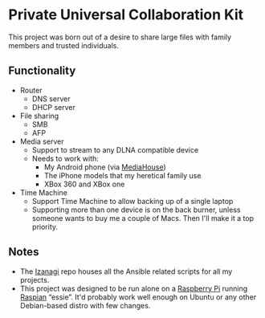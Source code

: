 Private Universal Collaboration Kit 
===============================================================================

This project was born out of a desire to share large files with family
members and trusted individuals.

## Functionality

* Router
	* DNS server
	* DHCP server
* File sharing
	* SMB
	* AFP
* Media server
	* Support to stream to any DLNA compatible device
	* Needs to work with:
		* My Android phone (via [MediaHouse](https://play.google.com/store/apps/details?id=com.dbapp.android.mediahouse&hl=en))
		* The iPhone models that my heretical family use
		* XBox 360 and XBox one
* Time Machine
	* Support Time Machine to allow backing up of a single laptop
	* Supporting more than one device is on the back burner, unless someone wants
	  to buy me a couple of Macs. Then I'll make it a top priority.

## Notes

* The [Izanagi](https://github.com/timmd909/izanagi) repo houses all the
  Ansible related scripts for all my projects.
* This project was designed to be run alone on a
  [Raspberry Pi](https://www.raspberrypi.org/) running
  [Raspian](https://www.raspbian.org/) &ldquo;essie&rdquo;. It'd probably
  work well enough on Ubuntu or any other Debian-based distro with
  few changes.
